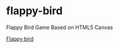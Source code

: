 # flappy-bird
Flappy Bird Game Based on HTML5 Canvas 

[Flappy bird](https://github.com/zuramai/flappy-bird/blob/master/images/screenshot.png?raw=true)
